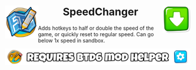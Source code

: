 <h1 align="center">
<a href="https://github.com/iXendeRouS/SpeedChanger/releases/latest/download/SpeedChanger.dll">
    <img align="left" alt="Icon" height="90" src="Icon.png">
    <img align="right" alt="Download" height="75" src="https://raw.githubusercontent.com/gurrenm3/BTD-Mod-Helper/master/BloonsTD6%20Mod%20Helper/Resources/DownloadBtn.png">
</a>
SpeedChanger
</h1>

Adds hotkeys to half or double the speed of the game, or quickly reset to regular speed. Can go below 1x speed in sandbox.

[![Requires BTD6 Mod Helper](https://raw.githubusercontent.com/gurrenm3/BTD-Mod-Helper/master/banner.png)](https://github.com/gurrenm3/BTD-Mod-Helper#readme)
